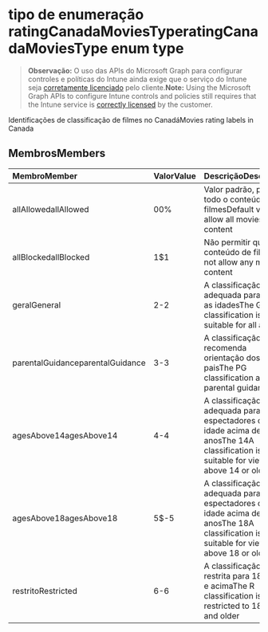 # <a name="ratingcanadamoviestype-enum-type"></a><span data-ttu-id="3b48a-101">tipo de enumeração ratingCanadaMoviesType</span><span class="sxs-lookup"><span data-stu-id="3b48a-101">ratingCanadaMoviesType enum type</span></span>

> <span data-ttu-id="3b48a-102">**Observação:** O uso das APIs do Microsoft Graph para configurar controles e políticas do Intune ainda exige que o serviço do Intune seja [corretamente licenciado](https://go.microsoft.com/fwlink/?linkid=839381) pelo cliente.</span><span class="sxs-lookup"><span data-stu-id="3b48a-102">**Note:** Using the Microsoft Graph APIs to configure Intune controls and policies still requires that the Intune service is [correctly licensed](https://go.microsoft.com/fwlink/?linkid=839381) by the customer.</span></span>

<span data-ttu-id="3b48a-103">Identificações de classificação de filmes no Canadá</span><span class="sxs-lookup"><span data-stu-id="3b48a-103">Movies rating labels in Canada</span></span>
## <a name="members"></a><span data-ttu-id="3b48a-104">Membros</span><span class="sxs-lookup"><span data-stu-id="3b48a-104">Members</span></span>
|<span data-ttu-id="3b48a-105">Membro</span><span class="sxs-lookup"><span data-stu-id="3b48a-105">Member</span></span>|<span data-ttu-id="3b48a-106">Valor</span><span class="sxs-lookup"><span data-stu-id="3b48a-106">Value</span></span>|<span data-ttu-id="3b48a-107">Descrição</span><span class="sxs-lookup"><span data-stu-id="3b48a-107">Description</span></span>|
|:---|:---|:---|
|<span data-ttu-id="3b48a-108">allAllowed</span><span class="sxs-lookup"><span data-stu-id="3b48a-108">allAllowed</span></span>|<span data-ttu-id="3b48a-109">0</span><span class="sxs-lookup"><span data-stu-id="3b48a-109">0%</span></span>|<span data-ttu-id="3b48a-110">Valor padrão, permitir todo o conteúdo de filmes</span><span class="sxs-lookup"><span data-stu-id="3b48a-110">Default value, allow all movies content</span></span>|
|<span data-ttu-id="3b48a-111">allBlocked</span><span class="sxs-lookup"><span data-stu-id="3b48a-111">allBlocked</span></span>|<span data-ttu-id="3b48a-112">1</span><span class="sxs-lookup"><span data-stu-id="3b48a-112">$1</span></span>|<span data-ttu-id="3b48a-113">Não permitir qualquer conteúdo de filmes</span><span class="sxs-lookup"><span data-stu-id="3b48a-113">Do not allow any movies content</span></span>|
|<span data-ttu-id="3b48a-114">geral</span><span class="sxs-lookup"><span data-stu-id="3b48a-114">General</span></span>|<span data-ttu-id="3b48a-115">2</span><span class="sxs-lookup"><span data-stu-id="3b48a-115">-2</span></span>|<span data-ttu-id="3b48a-116">A classificação G é adequada para todas as idades</span><span class="sxs-lookup"><span data-stu-id="3b48a-116">The G classification is suitable for all ages</span></span>|
|<span data-ttu-id="3b48a-117">parentalGuidance</span><span class="sxs-lookup"><span data-stu-id="3b48a-117">parentalGuidance</span></span>|<span data-ttu-id="3b48a-118">3</span><span class="sxs-lookup"><span data-stu-id="3b48a-118">-3</span></span>|<span data-ttu-id="3b48a-119">A classificação PG recomenda orientação dos pais</span><span class="sxs-lookup"><span data-stu-id="3b48a-119">The PG classification advises parental guidance</span></span>|
|<span data-ttu-id="3b48a-120">agesAbove14</span><span class="sxs-lookup"><span data-stu-id="3b48a-120">agesAbove14</span></span>|<span data-ttu-id="3b48a-121">4</span><span class="sxs-lookup"><span data-stu-id="3b48a-121">-4</span></span>|<span data-ttu-id="3b48a-122">A classificação 14A é adequada para os espectadores com idade acima de 14 anos</span><span class="sxs-lookup"><span data-stu-id="3b48a-122">The 14A classification is suitable for viewers above 14 or older</span></span>|
|<span data-ttu-id="3b48a-123">agesAbove18</span><span class="sxs-lookup"><span data-stu-id="3b48a-123">agesAbove18</span></span>|<span data-ttu-id="3b48a-124">5</span><span class="sxs-lookup"><span data-stu-id="3b48a-124">$-5</span></span>|<span data-ttu-id="3b48a-125">A classificação 18A é adequada para os espectadores com idade acima de 18 anos</span><span class="sxs-lookup"><span data-stu-id="3b48a-125">The 18A classification is suitable for viewers above 18 or older</span></span>|
|<span data-ttu-id="3b48a-126">restrito</span><span class="sxs-lookup"><span data-stu-id="3b48a-126">Restricted</span></span>|<span data-ttu-id="3b48a-127">6</span><span class="sxs-lookup"><span data-stu-id="3b48a-127">-6</span></span>|<span data-ttu-id="3b48a-128">A classificação R é restrita para 18 anos e acima</span><span class="sxs-lookup"><span data-stu-id="3b48a-128">The R classification is restricted to 18 years and older</span></span>|




